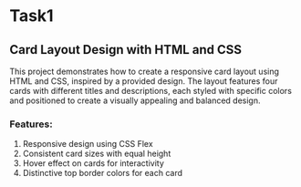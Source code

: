 # Task1
## Card Layout Design with HTML and CSS
This project demonstrates how to create a responsive card layout using HTML and CSS, inspired by a provided design. The layout features four cards with different titles and descriptions, each styled with specific colors and positioned to create a visually appealing and balanced design.

### Features:
1. Responsive design using CSS Flex
2.  Consistent card sizes with equal height
3. Hover effect on cards for interactivity
4.  Distinctive top border colors for each card
